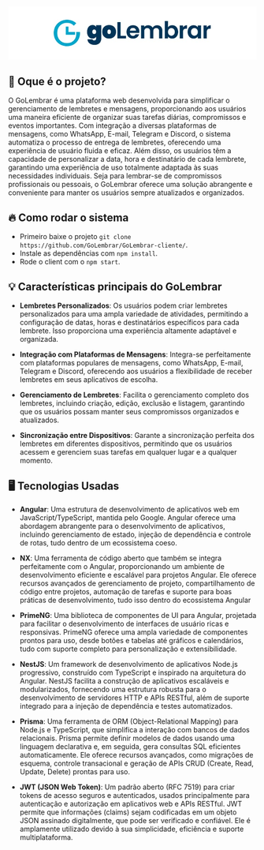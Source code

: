 ![BANNER](src/assets/banner.jpg)

## 💭 Oque é o projeto?

O GoLembrar é uma plataforma web desenvolvida para simplificar o gerenciamento de lembretes e mensagens, proporcionando aos usuários uma maneira eficiente de organizar suas tarefas diárias, compromissos e eventos importantes. Com integração a diversas plataformas de mensagens, como WhatsApp, E-mail, Telegram e Discord, o sistema automatiza o processo de entrega de lembretes, oferecendo uma experiência de usuário fluida e eficaz. Além disso, os usuários têm a capacidade de personalizar a data, hora e destinatário de cada lembrete, garantindo uma experiência de uso totalmente adaptada às suas necessidades individuais. Seja para lembrar-se de compromissos profissionais ou pessoais, o GoLembrar oferece uma solução abrangente e conveniente para manter os usuários sempre atualizados e organizados.

## 🔥 Como rodar o sistema

- Primeiro baixe o projeto `git clone https://github.com/GoLembrar/GoLembrar-cliente/`.
- Instale as dependências com `npm install`.
- Rode o client com o `npm start`.

## 💡 Características principais do GoLembrar

- **Lembretes Personalizados**: Os usuários podem criar lembretes personalizados para uma ampla variedade de atividades, permitindo a configuração de datas, horas e destinatários específicos para cada lembrete. Isso proporciona uma experiência altamente adaptável e organizada.

- **Integração com Plataformas de Mensagens**: Integra-se perfeitamente com plataformas populares de mensagens, como WhatsApp, E-mail, Telegram e Discord, oferecendo aos usuários a flexibilidade de receber lembretes em seus aplicativos de escolha.

- **Gerenciamento de Lembretes**: Facilita o gerenciamento completo dos lembretes, incluindo criação, edição, exclusão e listagem, garantindo que os usuários possam manter seus compromissos organizados e atualizados.

- **Sincronização entre Dispositivos**: Garante a sincronização perfeita dos lembretes em diferentes dispositivos, permitindo que os usuários acessem e gerenciem suas tarefas em qualquer lugar e a qualquer momento.

## 🖥️ Tecnologias Usadas

- **Angular**: Uma estrutura de desenvolvimento de aplicativos web em JavaScript/TypeScript, mantida pelo Google. Angular oferece uma abordagem abrangente para o desenvolvimento de aplicativos, incluindo gerenciamento de estado, injeção de dependência e controle de rotas, tudo dentro de um ecossistema coeso.

- **NX**: Uma ferramenta de código aberto que também se integra perfeitamente com o Angular, proporcionando um ambiente de desenvolvimento eficiente e escalável para projetos Angular. Ele oferece recursos avançados de gerenciamento de projeto, compartilhamento de código entre projetos, automação de tarefas e suporte para boas práticas de desenvolvimento, tudo isso dentro do ecossistema Angular

- **PrimeNG**: Uma biblioteca de componentes de UI para Angular, projetada para facilitar o desenvolvimento de interfaces de usuário ricas e responsivas. PrimeNG oferece uma ampla variedade de componentes prontos para uso, desde botões e tabelas até gráficos e calendários, tudo com suporte completo para personalização e extensibilidade.

- **NestJS**: Um framework de desenvolvimento de aplicativos Node.js progressivo, construído com TypeScript e inspirado na arquitetura do Angular. NestJS facilita a construção de aplicativos escaláveis e modularizados, fornecendo uma estrutura robusta para o desenvolvimento de servidores HTTP e APIs RESTful, além de suporte integrado para a injeção de dependência e testes automatizados.

- **Prisma**: Uma ferramenta de ORM (Object-Relational Mapping) para Node.js e TypeScript, que simplifica a interação com bancos de dados relacionais. Prisma permite definir modelos de dados usando uma linguagem declarativa e, em seguida, gera consultas SQL eficientes automaticamente. Ele oferece recursos avançados, como migrações de esquema, controle transacional e geração de APIs CRUD (Create, Read, Update, Delete) prontas para uso.

- **JWT (JSON Web Token)**: Um padrão aberto (RFC 7519) para criar tokens de acesso seguros e autenticados, usados principalmente para autenticação e autorização em aplicativos web e APIs RESTful. JWT permite que informações (claims) sejam codificadas em um objeto JSON assinado digitalmente, que pode ser verificado e confiável. Ele é amplamente utilizado devido à sua simplicidade, eficiência e suporte multiplataforma.
